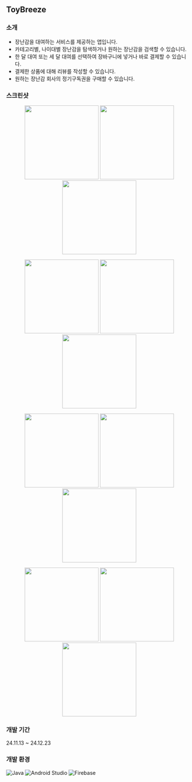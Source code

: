 ## ToyBreeze

### 소개
- 장난감을 대여하는 서비스를 제공하는 앱입니다. 
- 카테고리별, 나이대별 장난감을 탐색하거나 원하는 장난감을 검색할 수 있습니다. 
- 한 달 대여 또는 세 달 대여를 선택하여 장바구니에 넣거나 바로 결제할 수 있습니다.
- 결제한 상품에 대해 리뷰를 작성할 수 있습니다. 
- 원하는 장난감 회사의 정기구독권을 구매할 수 있습니다. 
 
### 스크린샷
<p align="center">
  <img src="https://github.com/user-attachments/assets/be4d5ca4-17f1-4a5d-ad60-3b522f0f26f2" width="200"/>
  <img src="https://github.com/user-attachments/assets/388b6cba-0fac-4441-9c6c-6d62e603a846" width="200"/>
  <img src="https://github.com/user-attachments/assets/6805b71b-9648-42ed-929e-e1a0a84d599e" width="200"/>
</p>
<p align="center">
  <img src="https://github.com/user-attachments/assets/5a640604-4186-428c-8a6b-d3897a5c6b04" width="200"/>
  <img src="https://github.com/user-attachments/assets/698def9b-120e-488b-9c32-6e5ee3c55590" width="200"/>
 <img src="https://github.com/user-attachments/assets/35f17516-94e7-4851-bd6d-c0f23d20c22d" width="200"/>
</p>
<p align="center">
  <img src="https://github.com/user-attachments/assets/213cb02a-39fa-491d-917e-e41b8b35ec93" width="200"/>
  <img src="https://github.com/user-attachments/assets/bd5f3302-f520-44c8-88d4-caa943ad9f2d" width="200"/>
  <img src="https://github.com/user-attachments/assets/b8779a5a-9120-437e-ad7f-ba43e3f66ffe" width="200"/>
</p>
<p align="center">
  <img src="https://github.com/user-attachments/assets/037c95fa-78bf-4f0f-8a8f-a7ea90f28964" width="200"/>
  <img src="https://github.com/user-attachments/assets/4ec53630-3f66-41f1-bc7e-742885bacf4a" width="200"/>
  <img src="https://github.com/user-attachments/assets/d42db7ce-9f54-45d1-bd2d-620cfcd283c7" width="200"/>
</p>

### 개발 기간
24.11.13 ~ 24.12.23

### 개발 환경
![Java](https://img.shields.io/badge/Java-007396.svg?&style=for-the-badge&logo=openJDK&logoColor=white) ![Android Studio](https://img.shields.io/badge/Android%20Studio-3DDC84.svg?&style=for-the-badge&logo=Android%20Studio&logoColor=white) ![Firebase](https://img.shields.io/badge/Firebase-FFCA28.svg?&style=for-the-badge&logo=Firebase&logoColor=white)
